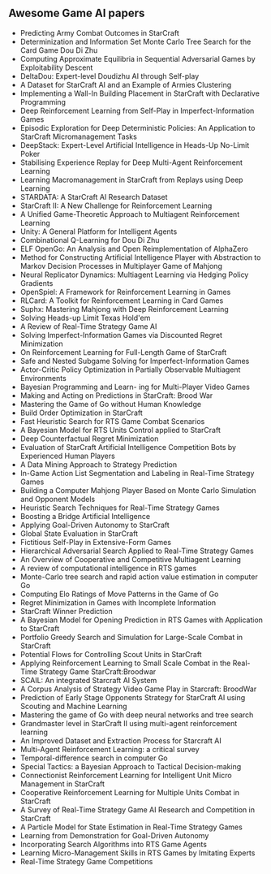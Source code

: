 <h2>Awesome Game AI papers </h2>

<ul>

 <li><a target="_blank" href="https://github.com/manjunath5496/Awesome-Game-AI-papers/blob/master/gam(1).pdf" style="text-decoration:none;">Predicting Army Combat Outcomes in StarCraft</a></li>


 <li><a target="_blank" href="https://github.com/manjunath5496/Awesome-Game-AI-papers/blob/master/gam(2).pdf" style="text-decoration:none;">Determinization and Information Set Monte Carlo Tree Search for the Card Game Dou Di Zhu</a></li>

<li><a target="_blank" href="https://github.com/manjunath5496/Awesome-Game-AI-papers/blob/master/gam(3).pdf" style="text-decoration:none;">Computing Approximate Equilibria in Sequential Adversarial Games by Exploitability Descent</a></li>
 <li><a target="_blank" href="https://github.com/manjunath5496/Awesome-Game-AI-papers/blob/master/gam(4).pdf" style="text-decoration:none;">DeltaDou: Expert-level Doudizhu AI through Self-play</a></li>                              
<li><a target="_blank" href="https://github.com/manjunath5496/Awesome-Game-AI-papers/blob/master/gam(5).pdf" style="text-decoration:none;">A Dataset for StarCraft AI and an Example of Armies Clustering</a></li>
<li><a target="_blank" href="https://github.com/manjunath5496/Awesome-Game-AI-papers/blob/master/gam(6).pdf" style="text-decoration:none;">Implementing a Wall-In Building Placement in StarCraft with Declarative Programming</a></li>
 <li><a target="_blank" href="https://github.com/manjunath5496/Awesome-Game-AI-papers/blob/master/gam(7).pdf" style="text-decoration:none;">Deep Reinforcement Learning from Self-Play in Imperfect-Information Games</a></li>

 <li><a target="_blank" href="https://github.com/manjunath5496/Awesome-Game-AI-papers/blob/master/gam(8).pdf" style="text-decoration:none;"> Episodic Exploration for Deep Deterministic Policies: An Application to StarCraft Micromanagement Tasks</a></li>
   <li><a target="_blank" href="https://github.com/manjunath5496/Awesome-Game-AI-papers/blob/master/gam(9).pdf" style="text-decoration:none;">
DeepStack: Expert-Level Artificial Intelligence in Heads-Up No-Limit Poker </a></li>
  
   
 <li><a target="_blank" href="https://github.com/manjunath5496/Awesome-Game-AI-papers/blob/master/gam(10).pdf" style="text-decoration:none;">Stabilising Experience Replay for Deep Multi-Agent Reinforcement Learning </a></li>                              
<li><a target="_blank" href="https://github.com/manjunath5496/Awesome-Game-AI-papers/blob/master/gam(11).pdf" style="text-decoration:none;">Learning Macromanagement in StarCraft
from Replays using Deep Learning</a></li>
<li><a target="_blank" href="https://github.com/manjunath5496/Awesome-Game-AI-papers/blob/master/gam(12).pdf" style="text-decoration:none;">STARDATA: A StarCraft AI Research Dataset</a></li>
<li><a target="_blank" href="https://github.com/manjunath5496/Awesome-Game-AI-papers/blob/master/gam(13).pdf" style="text-decoration:none;">StarCraft II: A New Challenge for
Reinforcement Learning</a></li>

<li><a target="_blank" href="https://github.com/manjunath5496/Awesome-Game-AI-papers/blob/master/gam(14).pdf" style="text-decoration:none;">A Unified Game-Theoretic Approach to
Multiagent Reinforcement Learning</a></li>
                              
<li><a target="_blank" href="https://github.com/manjunath5496/Awesome-Game-AI-papers/blob/master/gam(15).pdf" style="text-decoration:none;">Unity: A General Platform for Intelligent Agents</a></li>

<li><a target="_blank" href="https://github.com/manjunath5496/Awesome-Game-AI-papers/blob/master/gam(16).pdf" style="text-decoration:none;">Combinational Q-Learning for Dou Di Zhu</a></li>

  <li><a target="_blank" href="https://github.com/manjunath5496/Awesome-Game-AI-papers/blob/master/gam(17).pdf" style="text-decoration:none;">ELF OpenGo: An Analysis and Open Reimplementation of AlphaZero</a></li>   
  
<li><a target="_blank" href="https://github.com/manjunath5496/Awesome-Game-AI-papers/blob/master/gam(18).pdf" style="text-decoration:none;">Method for Constructing Artificial Intelligence Player with Abstraction to Markov Decision Processes in Multiplayer Game of Mahjong</a></li> 

  
<li><a target="_blank" href="https://github.com/manjunath5496/Awesome-Game-AI-papers/blob/master/gam(19).pdf" style="text-decoration:none;">Neural Replicator Dynamics:
Multiagent Learning via Hedging Policy Gradients</a></li> 

<li><a target="_blank" href="https://github.com/manjunath5496/Awesome-Game-AI-papers/blob/master/gam(20).pdf" style="text-decoration:none;">OpenSpiel: A Framework for Reinforcement Learning in Games</a></li>

<li><a target="_blank" href="https://github.com/manjunath5496/Awesome-Game-AI-papers/blob/master/gam(21).pdf" style="text-decoration:none;">RLCard: A Toolkit for Reinforcement Learning in Card Games</a></li>
<li><a target="_blank" href="https://github.com/manjunath5496/Awesome-Game-AI-papers/blob/master/gam(22).pdf" style="text-decoration:none;">Suphx: Mastering Mahjong with Deep
Reinforcement Learning</a></li> 
 <li><a target="_blank" href="https://github.com/manjunath5496/Awesome-Game-AI-papers/blob/master/gam(23).pdf" style="text-decoration:none;">Solving Heads-up Limit Texas Hold'em</a></li> 
 

   <li><a target="_blank" href="https://github.com/manjunath5496/Awesome-Game-AI-papers/blob/master/gam(24).pdf" style="text-decoration:none;">A Review of Real-Time
Strategy Game AI</a></li>
 
   <li><a target="_blank" href="https://github.com/manjunath5496/Awesome-Game-AI-papers/blob/master/gam(25).pdf" style="text-decoration:none;">Solving Imperfect-Information
Games via Discounted Regret Minimization</a></li>                              
 <li><a target="_blank" href="https://github.com/manjunath5496/Awesome-Game-AI-papers/blob/master/gam(26).pdf" style="text-decoration:none;">On Reinforcement Learning for Full-Length Game of StarCraft</a></li>
 <li><a target="_blank" href="https://github.com/manjunath5496/Awesome-Game-AI-papers/blob/master/gam(27).pdf" style="text-decoration:none;">Safe and Nested Subgame Solving for
Imperfect-Information Games</a></li>
   
 
   <li><a target="_blank" href="https://github.com/manjunath5496/Awesome-Game-AI-papers/blob/master/gam(28).pdf" style="text-decoration:none;">Actor-Critic Policy Optimization in Partially Observable Multiagent Environments</a></li>
 
   <li><a target="_blank" href="https://github.com/manjunath5496/Awesome-Game-AI-papers/blob/master/gam(29).pdf" style="text-decoration:none;">Bayesian Programming and Learn-
ing for Multi-Player Video Games</a></li>                              

  <li><a target="_blank" href="https://github.com/manjunath5496/Awesome-Game-AI-papers/blob/master/gam(30).pdf" style="text-decoration:none;">Making and Acting on
Predictions in StarCraft: Brood War</a></li>
 
   <li><a target="_blank" href="https://github.com/manjunath5496/Awesome-Game-AI-papers/blob/master/gam(31).pdf" style="text-decoration:none;">Mastering the Game of Go without Human Knowledge</a></li> 
    <li><a target="_blank" href="https://github.com/manjunath5496/Awesome-Game-AI-papers/blob/master/gam(32).pdf" style="text-decoration:none;">Build Order Optimization in StarCraft</a></li> 

   <li><a target="_blank" href="https://github.com/manjunath5496/Awesome-Game-AI-papers/blob/master/gam(33).pdf" style="text-decoration:none;">Fast Heuristic Search for RTS Game Combat Scenarios</a></li>                              

  <li><a target="_blank" href="https://github.com/manjunath5496/Awesome-Game-AI-papers/blob/master/gam(34).pdf" style="text-decoration:none;">A Bayesian Model for RTS Units Control applied to StarCraft</a></li> 
 
  <li><a target="_blank" href="https://github.com/manjunath5496/Awesome-Game-AI-papers/blob/master/gam(35).pdf" style="text-decoration:none;">Deep Counterfactual Regret Minimization</a></li> 

  <li><a target="_blank" href="https://github.com/manjunath5496/Awesome-Game-AI-papers/blob/master/gam(36).pdf" style="text-decoration:none;">Evaluation of StarCraft Artificial Intelligence Competition Bots by Experienced Human Players</a></li> 
 
<li><a target="_blank" href="https://github.com/manjunath5496/Awesome-Game-AI-papers/blob/master/gam(37).pdf" style="text-decoration:none;">A Data Mining Approach to Strategy Prediction</a></li>
 <li><a target="_blank" href="https://github.com/manjunath5496/Awesome-Game-AI-papers/blob/master/gam(38).pdf" style="text-decoration:none;">In-Game Action List Segmentation and Labeling in Real-Time Strategy Games</a></li>
<li><a target="_blank" href="https://github.com/manjunath5496/Awesome-Game-AI-papers/blob/master/gam(39).pdf" style="text-decoration:none;">Building a Computer Mahjong Player Based on Monte Carlo Simulation and Opponent Models</a></li>
 <li><a target="_blank" href="https://github.com/manjunath5496/Awesome-Game-AI-papers/blob/master/gam(40).pdf" style="text-decoration:none;">Heuristic Search Techniques for Real-Time Strategy Games</a></li>                              
<li><a target="_blank" href="https://github.com/manjunath5496/Awesome-Game-AI-papers/blob/master/gam(41).pdf" style="text-decoration:none;">Boosting a Bridge Artificial Intelligence</a></li>
<li><a target="_blank" href="https://github.com/manjunath5496/Awesome-Game-AI-papers/blob/master/gam(42).pdf" style="text-decoration:none;">Applying Goal-Driven Autonomy to StarCraft</a></li>
 
  <li><a target="_blank" href="https://github.com/manjunath5496/Awesome-Game-AI-papers/blob/master/gam(43).pdf" style="text-decoration:none;">Global State Evaluation in StarCraft</a></li>
 <li><a target="_blank" href="https://github.com/manjunath5496/Awesome-Game-AI-papers/blob/master/gam(44).pdf" style="text-decoration:none;">Fictitious Self-Play in Extensive-Form Games</a></li>
   <li><a target="_blank" href="https://github.com/manjunath5496/Awesome-Game-AI-papers/blob/master/gam(45).pdf" style="text-decoration:none;">Hierarchical Adversarial Search Applied to Real-Time Strategy Games</a></li>  
   
<li><a target="_blank" href="https://github.com/manjunath5496/Awesome-Game-AI-papers/blob/master/gam(46).pdf" style="text-decoration:none;">An Overview of Cooperative and Competitive Multiagent Learning</a></li> 
                             
<li><a target="_blank" href="https://github.com/manjunath5496/Awesome-Game-AI-papers/blob/master/gam(47).pdf" style="text-decoration:none;">A review of computational intelligence in RTS games</a></li>
<li><a target="_blank" href="https://github.com/manjunath5496/Awesome-Game-AI-papers/blob/master/gam(48).pdf" style="text-decoration:none;">Monte-Carlo tree search and rapid action value estimation in computer Go</a></li>

<li><a target="_blank" href="https://github.com/manjunath5496/Awesome-Game-AI-papers/blob/master/gam(49).pdf" style="text-decoration:none;">Computing Elo Ratings of Move Patterns in the Game of Go</a></li>
                              
<li><a target="_blank" href="https://github.com/manjunath5496/Awesome-Game-AI-papers/blob/master/gam(50).pdf" style="text-decoration:none;">Regret Minimization in Games with Incomplete Information</a></li>
<li><a target="_blank" href="https://github.com/manjunath5496/Awesome-Game-AI-papers/blob/master/gam(51).pdf" style="text-decoration:none;">StarCraft Winner Prediction</a></li>
<li><a target="_blank" href="https://github.com/manjunath5496/Awesome-Game-AI-papers/blob/master/gam(52).pdf" style="text-decoration:none;">A Bayesian Model for Opening Prediction in RTS Games with Application to StarCraft</a></li>

<li><a target="_blank" href="https://github.com/manjunath5496/Awesome-Game-AI-papers/blob/master/gam(53).pdf" style="text-decoration:none;">Portfolio Greedy Search and Simulation for Large-Scale Combat in StarCraft</a></li>
 
<li><a target="_blank" href="https://github.com/manjunath5496/Awesome-Game-AI-papers/blob/master/gam(54).pdf" style="text-decoration:none;">Potential Flows for Controlling Scout Units in StarCraft</a></li>

<li><a target="_blank" href="https://github.com/manjunath5496/Awesome-Game-AI-papers/blob/master/gam(55).pdf" style="text-decoration:none;">Applying Reinforcement Learning to Small Scale Combat in the Real-Time Strategy Game StarCraft:Broodwar</a></li>
 
  <li><a target="_blank" href="https://github.com/manjunath5496/Awesome-Game-AI-papers/blob/master/gam(56).pdf" style="text-decoration:none;">SCAIL: An integrated Starcraft AI System </a></li>                              

  <li><a target="_blank" href="https://github.com/manjunath5496/Awesome-Game-AI-papers/blob/master/gam(57).pdf" style="text-decoration:none;">A Corpus Analysis of Strategy Video Game Play in Starcraft: BroodWar</a></li>
 
   <li><a target="_blank" href="https://github.com/manjunath5496/Awesome-Game-AI-papers/blob/master/gam(58).pdf" style="text-decoration:none;">Prediction of Early Stage Opponents Strategy for StarCraft AI using Scouting and Machine Learning</a></li>
    <li><a target="_blank" href="https://github.com/manjunath5496/Awesome-Game-AI-papers/blob/master/gam(59).pdf" style="text-decoration:none;">Mastering the game of Go with deep neural networks and tree search</a></li>
 
  <li><a target="_blank" href="https://github.com/manjunath5496/Awesome-Game-AI-papers/blob/master/gam(60).pdf" style="text-decoration:none;">Grandmaster level in StarCraft II using multi-agent reinforcement learning</a></li>
 
   <li><a target="_blank" href="https://github.com/manjunath5496/Awesome-Game-AI-papers/blob/master/gam(61).pdf" style="text-decoration:none;">An Improved Dataset and Extraction Process for Starcraft AI</a></li>
 
   <li><a target="_blank" href="https://github.com/manjunath5496/Awesome-Game-AI-papers/blob/master/gam(62).pdf" style="text-decoration:none;">Multi-Agent Reinforcement Learning: a critical survey</a></li>
 
   <li><a target="_blank" href="https://github.com/manjunath5496/Awesome-Game-AI-papers/blob/master/gam(63).pdf" style="text-decoration:none;">Temporal-difference search in computer Go</a></li>                              

  <li><a target="_blank" href="https://github.com/manjunath5496/Awesome-Game-AI-papers/blob/master/gam(64).pdf" style="text-decoration:none;">Special Tactics: a Bayesian Approach to Tactical Decision-making</a></li>
 
   <li><a target="_blank" href="https://github.com/manjunath5496/Awesome-Game-AI-papers/blob/master/gam(65).pdf" style="text-decoration:none;">Connectionist Reinforcement Learning for Intelligent Unit Micro Management in StarCraft </a></li> 

   <li><a target="_blank" href="https://github.com/manjunath5496/Awesome-Game-AI-papers/blob/master/gam(66).pdf" style="text-decoration:none;">Cooperative Reinforcement Learning for Multiple Units Combat in StarCraft</a></li> 
 
   <li><a target="_blank" href="https://github.com/manjunath5496/Awesome-Game-AI-papers/blob/master/gam(67).pdf" style="text-decoration:none;">A Survey of Real-Time Strategy Game AI Research and Competition in StarCraft</a></li>                              

  <li><a target="_blank" href="https://github.com/manjunath5496/Awesome-Game-AI-papers/blob/master/gam(68).pdf" style="text-decoration:none;">A Particle Model for State Estimation in Real-Time Strategy Games</a></li> 
 
  
   <li><a target="_blank" href="https://github.com/manjunath5496/Awesome-Game-AI-papers/blob/master/gam(69).pdf" style="text-decoration:none;">Learning from Demonstration for Goal-Driven Autonomy</a></li>                              

  <li><a target="_blank" href="https://github.com/manjunath5496/Awesome-Game-AI-papers/blob/master/gam(70).pdf" style="text-decoration:none;">Incorporating Search Algorithms into RTS Game Agents</a></li> 
  
 
 <li><a target="_blank" href="https://github.com/manjunath5496/Awesome-Game-AI-papers/blob/master/gam(71).pdf" style="text-decoration:none;">Learning Micro-Management Skills
in RTS Games by Imitating Experts</a></li>
 
 <li><a target="_blank" href="https://github.com/manjunath5496/Awesome-Game-AI-papers/blob/master/gam(72).pdf" style="text-decoration:none;">Real-Time Strategy
Game Competitions</a></li> 
 
 </ul>
